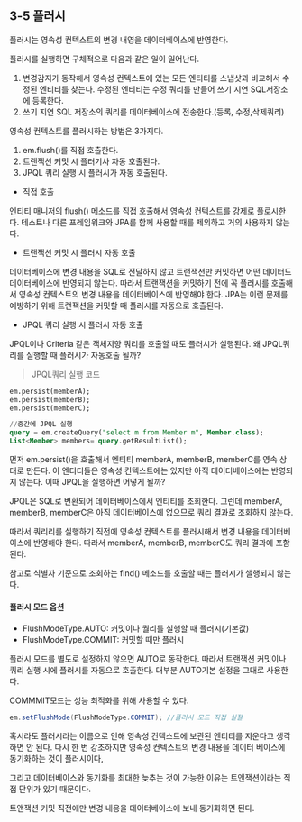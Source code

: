 ## 3-5 플러시 

플러시는 영속성 컨텍스트의 변경 내영을 데이터베이스에 반영한다.

플러시를 실행하면 구체적으로 다음과 같은 일이 일어난다.

1. 변경감지가 동작해서 영속성 컨텍스트에 있는 모든 엔티티를 스냅샷과 비교해서 수정된 엔티티를 찾는다.
수정된 엔티티는 수정 쿼리를 만들어 쓰기 지연 SQL저장소에 등록한다.
2. 쓰기 지연 SQL 저장소의 쿼리를 데이터베이스에 전송한다.(등록, 수정,삭제쿼리)

영속성 컨텍스트를 플러시하는 방법은 3가지다.

1. em.flush()를 직접 호출한다.
2. 트랜잭션 커밋 시 플러기사 자동 호출된다.
3. JPQL 쿼리 실행 시 플러시가 자동 호출된다.

- 직접 호출

엔티티 매니저의 flush() 메소드를 직접 호출해서 영속성 컨텍스트를 강제로 플로시한다. 테스트나 다른 프레임워크와 JPA를 함께 사용할 때를 제외하고 거의 사용하지 않는다.

- 트랜잭션 커밋 시 플러시 자동 호출

데이터베이스에 변경 내용을 SQL로 전달하지 않고 트랜잭션만 커밋하면 어떤 데이터도 데이터베이스에 반영되지 않는다.
따라서 트랜잭션을 커밋하기 전에 꼭 플러시를 호출해서 영속성 컨텍스트의 변경 내용을 데이터베이스에 반영해야 한다.
JPA는 이런 문제를 예방하기 위해 트랜잭션을 커밋할 때 플러시를 자동으로 호출된다.

- JPQL 쿼리 실행 시 플러시 자동 호출

JPQL이나 Criteria 같은 객체지향 쿼리를 호출할 때도 플러시가 실행된다.
왜 JPQL쿼리를 실행할 때 플러시가 자동호출 될까?

> JPQL쿼리 실행 코드
```sql
em.persist(memberA);
em.persist(memberB);
em.persist(memberC);

//중간에 JPQL 실행
query = em.createQuery("select m from Member m", Member.class);
List<Member> members= query.getResultList();
```
먼저 em.persist()을 호출해서 엔티티 memberA, memberB, memberC를 영속 상태로 만든다.
이 엔티티들은 영속성 컨텍스트에는 있지만 아직 데이터베이스에는 반영되지 않는다.
이때 JPQL을 실행하면 어떻게 될까?

JPQL은 SQL로 변환되어 데이터베이스에서 엔티티를 조회한다.
그런데 memberA, memberB, memberC은 아직 데이터베이스에 없으므로 쿼리 결과로 조회하지 않는다.

따라서 쿼리리를 실행하기 직전에 영속성 컨텍스트를 플러시해서 변경 내용을 데이터베이스에 반영해야 한다.
따라서 memberA, memberB, memberC도 쿼리 결과에 포함된다.

참고로 식별자 기준으로 조회하는 find() 메소드를 호출할 때는 플러시가 샐행되지 않는다.

#### 플러시 모드 옵션

- FlushModeType.AUTO: 커밋이나 퀄리를 실행할 때 플러시(기본값)
- FlushModeType.COMMIT: 커밋할 때만 플러시

플러시 모드를 별도로 설정하지 않으면 AUTO로 동작한다.
따라서 트랜잭션 커밋이나 쿼리 실행 시에 플러시를 자동으로 호출한다.
대부분 AUTO기본 설정을 그대로 사용한다.

COMMMIT모드는 성능 최적화를 위해 사용할 수 있다.

```java
em.setFlushMode(FlushModeType.COMMIT); //플러시 모드 직접 실절
```

혹시라도 플러시라는 이름으로 인해 영속성 컨텍스트에 보관된 엔티티를 지운다고 생각하면 안 된다.
다시 한 번 강조하지만 영속성 컨텍스트의 변경 내용을 데이터 베이스에 동기화하는 것이 플러시이다,

그리고 데이터베이스와 동기화를 최대한 늦추는 것이 가능한 이유는 트앤잭션이라는 직접 단위가 있기 때문이다.

트앤잭션 커밋 직전에만 변경 내용을 데이터베이스에 보내 동기화하면 된다.